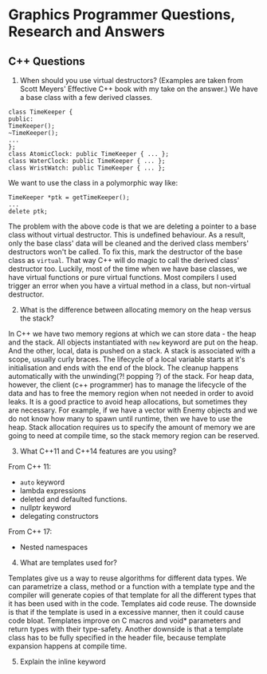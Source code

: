 # Graphics Programmer Questions, Research and Answers

## C++ Questions

1. When should you use virtual destructors?
(Examples are taken from Scott Meyers' Effective C++ book with my take on the answer.)
We have a base class with a few derived classes.

```
class TimeKeeper {
public:
TimeKeeper();
~TimeKeeper();
...
};
class AtomicClock: public TimeKeeper { ... };
class WaterClock: public TimeKeeper { ... };
class WristWatch: public TimeKeeper { ... };
```

We want to use the class in a polymorphic way like:

```
TimeKeeper *ptk = getTimeKeeper();
...
delete ptk;
```

The problem with the above code is that we are deleting a pointer to a base class without virtual destructor. This is undefined behaviour.
As a result, only the base class' data will be cleaned and the derived class members' destructors won't be called.
To fix this, mark the destructor of the base class as `virtual`. That way C++ will do magic to call the derived class' destructor too.
Luckily, most of the time when we have base classes, we have virtual functions or pure virtual functions. Most compilers I used trigger an error when you have a virtual method in a class, but non-virtual destructor.

2. What is the difference between allocating memory on the heap versus the stack?

In C++ we have two memory regions at which we can store data - the heap and the stack. All objects instantiated with `new` keyword are put on the heap. And the other, local, data is pushed on a stack.
A stack is associated with a scope, usually curly braces. The lifecycle of a local variable starts at it's initialisation and ends with the end of the block. The cleanup happens automatically with the unwinding(?! popping ?) of the stack.
For heap data, however, the client (c++ programmer) has to manage the lifecycle of the data and has to free the memory region when not needed in order to avoid leaks.
It is a good practice to avoid heap allocations, but sometimes they are necessary. For example, if we have a vector with Enemy objects and we do not know how many to spawn until runtime, then we have to use the heap.
Stack allocation requires us to specify the amount of memory we are going to need at compile time, so the stack memory region can be reserved.

3. What C++11 and C++14 features are you using?

From C++ 11:
- `auto` keyword
- lambda expressions
- deleted and defaulted functions.
- nullptr keyword
- delegating constructors

From C++ 17:
- Nested namespaces

4. What are templates used for?

Templates give us a way to reuse algorithms for different data types. We can parametrize a class, method or a function with a template type and the compiler will generate copies of that template for all the different types that it has been used with in the code. Templates aid code reuse. The downside is that if the template is used in a excessive manner, then it could cause code bloat.
Templates improve on C macros and void* parameters and return types with their type-safety.
Another downside is that a template class has to be fully specified in the header file, because template expansion happens at compile time.

5. Explain the inline keyword

